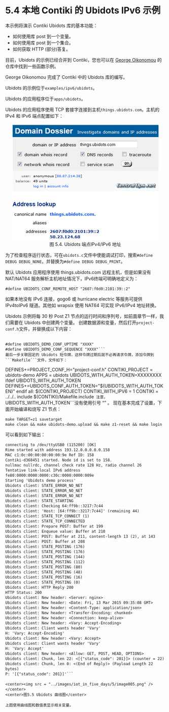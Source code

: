 # 5.4 本地 Contiki 的 Ubidots IPv6 示例

本示例将演示 Contiki Ubidots 库的基本功能：

- 如何使用库 post 到一个变量。
- 如何使用库 post 到一个集合。
- 如何获取 HTTP (部分)答复。

目前，Ubidots 的示例已经合并到 Contiki，您也可以在 [George Oikonomou](https://github.com/g-oikonomou/contiki/tree/ubidots-demo) 的仓库中找到一些函数示例。

George Oikonomou 完成了 Contiki 中的 Ubidots 库的编写。

Ubidots 的示例位于```examples/ipv6/ubidots```。

Ubidots 的应用程序位于```apps/ubidots```。

Ubidots 的应用程序使用 TCP 套接字连接到主机```things.ubidots.com```。主机的 IPv4 和 IPv6 端点配置如下：
<center><img src = "../images/iot_in_five_days/5/image004.png" /> </center>
<center>图 5.4. Ubidots 端点IPv4/IPv6 地址</center>

为了检查程序运行状态，可在```ubidots.c```文件中使能调试打印，搜索```#define DEBUG DEBUG_NONE```，并替换为```#define DEBUG DEBUG_PRINT```。

默认 Ubidots 应用程序使用 things.ubidots.com 远程主机，但是如果没有 NAT/NAT64 服务解析主机地址情况下，IPv6终端可明确地定义为：
```
#define UBIDOTS_CONF_REMOTE_HOST "2607:f0d0:2101:39::2"
```

如果本地没有 IPv6 连接，gogo6 或 hurricane electric 等服务可提供 IPv4toIPv6 隧道。其他如 wrapsix 使用 NAT64 可实现 IPv6/IPv4 地址转换。

Ubidots 示例将每 30 秒 Post Z1 节点的运行时间和序列号，如前面章节一样，我们需要在 Ubidots 中创建两个变量。
创建数据源和变量，然后打开```project-conf.h```文件，并替换成以下内容：
```

#define UBIDOTS_DEMO_CONF_UPTIME "XXXX"
#define UBIDOTS_DEMO_CONF_SEQUENCE "XXXX"```
最后一步关联固定的 Ubidots 短令牌，这样令牌过期后就不必再请求令牌，添加令牌到```Makefile```文件，文件如下：
```
DEFINES+=PROJECT_CONF_H=\"project-conf.h\"
CONTIKI_PROJECT = ubidots-demo
APPS = ubidots
UBIDOTS_WITH_AUTH_TOKEN=XXXXXXXX
ifdef UBIDOTS_WITH_AUTH_TOKEN
DEFINES+=UBIDOTS_CONF_AUTH_TOKEN=\"$(UBIDOTS_WITH_AUTH_TOKEN)\"
endif
all: $(CONTIKI_PROJECT)
CONTIKI_WITH_IPV6 = 1
CONTIKI = ../../..
include $(CONTIKI)/Makefile.include```
注意，```UBIDOTS_WITH_AUTH_TOKEN```没有使用引号 “” 。
现在基本完成了设置，下面开始编译和烧写 Z1 节点：
```
make TARGET=z1 savetarget
make clean && make ubidots-demo.upload && make z1-reset && make login
```
可以看到如下输出：
```
connecting to /dev/ttyUSB0 (115200) [OK]
Rime started with address 193.12.0.0.0.0.0.158
MAC c1:0c:00:00:00:00:00:9e Ref ID: 158
Contiki-d368451 started. Node id is set to 158.
nullmac nullrdc, channel check rate 128 Hz, radio channel 26
Tentative link-local IPv6 address fe80:0000:0000:0000:c30c:0000:0000:009e
Starting 'Ubidots demo process'
Ubidots client: STATE_ERROR_NO_NET
Ubidots client: STATE_ERROR_NO_NET
Ubidots client: STATE_ERROR_NO_NET
Ubidots client: STATE_STARTING
Ubidots client: Checking 64:ff9b::3217:7c44
Ubidots client: 'Host: [64:ff9b::3217:7c44]' (remaining 44)
Ubidots client: STATE_TCP_CONNECT (1)
Ubidots client: STATE_TCP_CONNECTED
Ubidots client: Prepare POST: Buffer at 199
Ubidots client: Enqueue value: Buffer at 210
Ubidots client: POST: Buffer at 211, content-length 13 (2), at 143
Ubidots client: POST: Buffer at 208
Ubidots client: STATE_POSTING (176)
Ubidots client: STATE_POSTING (176)
Ubidots client: STATE_POSTING (144)
Ubidots client: STATE_POSTING (112)
Ubidots client: STATE_POSTING (80)
Ubidots client: STATE_POSTING (48)
Ubidots client: STATE_POSTING (16)
Ubidots client: STATE_POSTING (0)
Ubidots client: HTTP Reply 200
HTTP Status: 200
Ubidots client: New header: <Server: nginx>
Ubidots client: New header: <Date: Fri, 13 Mar 2015 09:35:08 GMT>
Ubidots client: New header: <Content-Type: application/json>
Ubidots client: New header: <Transfer-Encoding: chunked>
Ubidots client: New header: <Connection: keep-alive>
Ubidots client: New header: <Vary: Accept-Encoding>
Ubidots client: Client wants header 'Vary'
H: 'Vary: Accept-Encoding'
Ubidots client: New header: <Vary: Accept>
Ubidots client: Client wants header 'Vary'
H: 'Vary: Accept'
Ubidots client: New header: <Allow: GET, POST, HEAD, OPTIONS>
Ubidots client: Chunk, len 22: <[{"status_code": 201}]> (counter = 22)
Ubidots client: Chunk, len 0: <(End of Reply)> (Payload Length 22 bytes)
P: '[{"status_code": 201}]'```
 
<center><img src = "../images/iot_in_five_days/5/image005.png" /> </center>
<center>图5.5 Ubidots 曲线图</center>

上图使用曲线图和数值表显示相关变量。
